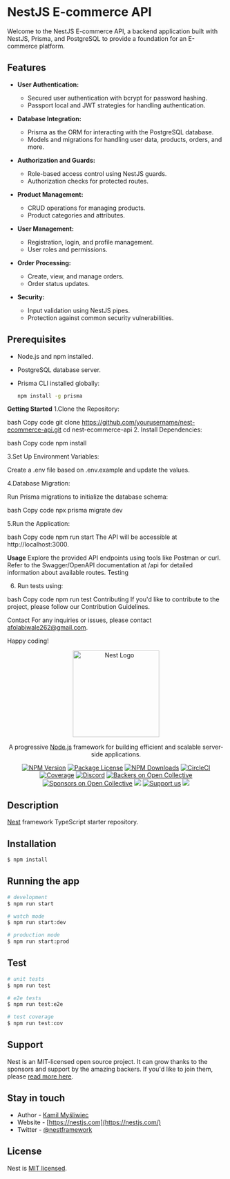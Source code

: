 # NestJS E-commerce API

Welcome to the NestJS E-commerce API, a backend application built with NestJS, Prisma, and PostgreSQL to provide a foundation for an E-commerce platform.

## Features

- **User Authentication:**
  - Secured user authentication with bcrypt for password hashing.
  - Passport local and JWT strategies for handling authentication.

- **Database Integration:**
  - Prisma as the ORM for interacting with the PostgreSQL database.
  - Models and migrations for handling user data, products, orders, and more.

- **Authorization and Guards:**
  - Role-based access control using NestJS guards.
  - Authorization checks for protected routes.

- **Product Management:**
  - CRUD operations for managing products.
  - Product categories and attributes.  

- **User Management:**
  - Registration, login, and profile management.
  - User roles and permissions.

- **Order Processing:**
  - Create, view, and manage orders.
  - Order status updates.

- **Security:**
  - Input validation using NestJS pipes.
  - Protection against common security vulnerabilities.

## Prerequisites

- Node.js and npm installed.
- PostgreSQL database server.
- Prisma CLI installed globally:

  ```bash
  npm install -g prisma

**Getting Started**
1.Clone the Repository:

  bash
  Copy code
  git clone https://github.com/yourusername/nest-ecommerce-api.git
  cd nest-ecommerce-api
2. Install Dependencies:

  bash
  Copy code
  npm install

3.Set Up Environment Variables:
  
  Create a .env file based on .env.example and update the values.
  
4.Database Migration:

 Run Prisma migrations to initialize the database schema:

  bash
  Copy code
  npx prisma migrate dev

5.Run the Application:
  
  bash
  Copy code
  npm run start
  The API will be accessible at http://localhost:3000.

**Usage**
  Explore the provided API endpoints using tools like Postman or curl.
  Refer to the Swagger/OpenAPI documentation at /api for detailed information about available routes.
  Testing

6. Run tests using:
  
  bash
  Copy code
  npm run test
Contributing
If you'd like to contribute to the project, please follow our Contribution Guidelines.


Contact
For any inquiries or issues, please contact afolabiwale262@gmail.com.

Happy coding!



<p align="center">
  <a href="http://nestjs.com/" target="blank"><img src="https://nestjs.com/img/logo-small.svg" width="200" alt="Nest Logo" /></a>
</p>

[circleci-image]: https://img.shields.io/circleci/build/github/nestjs/nest/master?token=abc123def456
[circleci-url]: https://circleci.com/gh/nestjs/nest

  <p align="center">A progressive <a href="http://nodejs.org" target="_blank">Node.js</a> framework for building efficient and scalable server-side applications.</p>
    <p align="center">
<a href="https://www.npmjs.com/~nestjscore" target="_blank"><img src="https://img.shields.io/npm/v/@nestjs/core.svg" alt="NPM Version" /></a>
<a href="https://www.npmjs.com/~nestjscore" target="_blank"><img src="https://img.shields.io/npm/l/@nestjs/core.svg" alt="Package License" /></a>
<a href="https://www.npmjs.com/~nestjscore" target="_blank"><img src="https://img.shields.io/npm/dm/@nestjs/common.svg" alt="NPM Downloads" /></a>
<a href="https://circleci.com/gh/nestjs/nest" target="_blank"><img src="https://img.shields.io/circleci/build/github/nestjs/nest/master" alt="CircleCI" /></a>
<a href="https://coveralls.io/github/nestjs/nest?branch=master" target="_blank"><img src="https://coveralls.io/repos/github/nestjs/nest/badge.svg?branch=master#9" alt="Coverage" /></a>
<a href="https://discord.gg/G7Qnnhy" target="_blank"><img src="https://img.shields.io/badge/discord-online-brightgreen.svg" alt="Discord"/></a>
<a href="https://opencollective.com/nest#backer" target="_blank"><img src="https://opencollective.com/nest/backers/badge.svg" alt="Backers on Open Collective" /></a>
<a href="https://opencollective.com/nest#sponsor" target="_blank"><img src="https://opencollective.com/nest/sponsors/badge.svg" alt="Sponsors on Open Collective" /></a>
  <a href="https://paypal.me/kamilmysliwiec" target="_blank"><img src="https://img.shields.io/badge/Donate-PayPal-ff3f59.svg"/></a>
    <a href="https://opencollective.com/nest#sponsor"  target="_blank"><img src="https://img.shields.io/badge/Support%20us-Open%20Collective-41B883.svg" alt="Support us"></a>
  <a href="https://twitter.com/nestframework" target="_blank"><img src="https://img.shields.io/twitter/follow/nestframework.svg?style=social&label=Follow"></a>
</p>
  <!--[![Backers on Open Collective](https://opencollective.com/nest/backers/badge.svg)](https://opencollective.com/nest#backer)
  [![Sponsors on Open Collective](https://opencollective.com/nest/sponsors/badge.svg)](https://opencollective.com/nest#sponsor)-->

## Description

[Nest](https://github.com/nestjs/nest) framework TypeScript starter repository.

## Installation

```bash
$ npm install
```

## Running the app

```bash
# development
$ npm run start

# watch mode
$ npm run start:dev

# production mode
$ npm run start:prod
```

## Test

```bash
# unit tests
$ npm run test

# e2e tests
$ npm run test:e2e

# test coverage
$ npm run test:cov
```

## Support

Nest is an MIT-licensed open source project. It can grow thanks to the sponsors and support by the amazing backers. If you'd like to join them, please [read more here](https://docs.nestjs.com/support).

## Stay in touch

- Author - [Kamil Myśliwiec](https://kamilmysliwiec.com)
- Website - [https://nestjs.com](https://nestjs.com/)
- Twitter - [@nestframework](https://twitter.com/nestframework)

## License

Nest is [MIT licensed](LICENSE).
